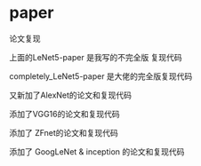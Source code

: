# paper
论文复现



上面的LeNet5-paper 是我写的不完全版 复现代码

completely_LeNet5-paper 是大佬的完全版复现代码

又新加了AlexNet的论文和复现代码

添加了VGG16的论文和复现代码

添加了 ZFnet的论文和复现代码

添加了 GoogLeNet & inception 的论文和复现代码
